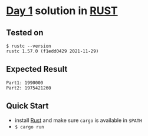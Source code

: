 # [Day 1](https://adventofcode.com/2021/day/2) solution in [RUST](https://www.rust-lang.org/)


## Tested on 

```console
$ rustc --version
rustc 1.57.0 (f1edd0429 2021-11-29)
```

## Expected Result

```console
Part1: 1990000
Part2: 1975421260
```

## Quick Start

- install [Rust](https://www.rust-lang.org/tools/install) and make sure `cargo` is available in `$PATH`
- `$ cargo run`